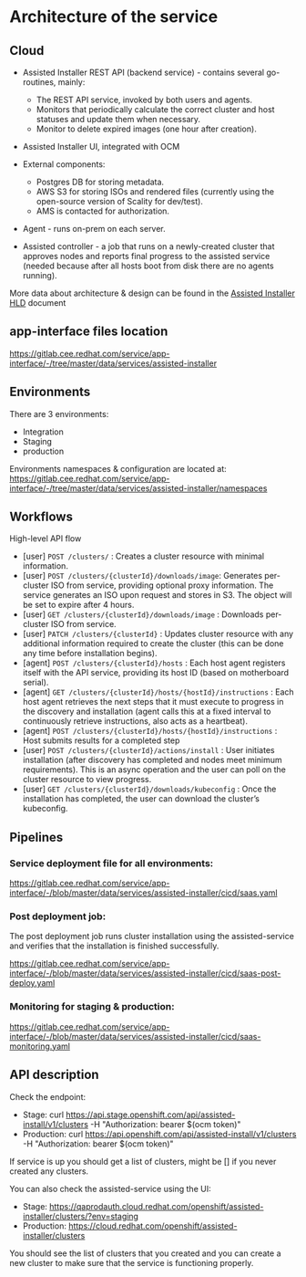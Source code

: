 # Architecture of the service

## Cloud

* Assisted Installer REST API (backend service) - contains several go-routines, mainly:
    * The REST API service, invoked by both users and agents.
    * Monitors that periodically calculate the correct cluster and host statuses and update them when necessary.
    * Monitor to delete expired images (one hour after creation).
* Assisted Installer UI, integrated with OCM
* External components:
    * Postgres DB for storing metadata.
    * AWS S3 for storing ISOs and rendered files (currently using the open-source version of Scality for dev/test).
    * AMS is contacted for authorization.

* Agent - runs on-prem on each server.
* Assisted controller - a job that runs on a newly-created cluster that approves nodes and reports final progress to the assisted service (needed because after all hosts boot from disk there are no agents running).

More data about architecture & design can be found in the [Assisted Installer HLD](https://docs.google.com/document/d/1jxNMTlotmJ0GFZ1GUEQ3hfOOVLzMT6mvY8Ufo5RdErY/edit) document


## app-interface files location

https://gitlab.cee.redhat.com/service/app-interface/-/tree/master/data/services/assisted-installer


## Environments

There are 3 environments:
* Integration
* Staging
* production

Environments namespaces & configuration are located at: 
https://gitlab.cee.redhat.com/service/app-interface/-/tree/master/data/services/assisted-installer/namespaces


## Workflows

High-level API flow

* [user] `POST /clusters/` : Creates a cluster resource with minimal information.
* [user] `POST /clusters/{clusterId}/downloads/image`: Generates per-cluster ISO from service, providing optional proxy information.
The service generates an ISO upon request and stores in S3.  The object will be set to expire after 4 hours.
* [user] `GET /clusters/{clusterId}/downloads/image` : Downloads per-cluster ISO from service.
* [user] `PATCH /clusters/{clusterId}` : Updates cluster resource with any additional information required to create the cluster (this can be done any time before installation begins).
* [agent] `POST /clusters/{clusterId}/hosts` : Each host agent registers itself with the API service, providing its host ID (based on motherboard serial).
* [agent] `GET /clusters/{clusterId}/hosts/{hostId}/instructions` : Each host agent retrieves the next steps that it must execute to progress in the discovery and installation (agent calls this at a fixed interval to continuously retrieve instructions, also acts as a heartbeat).
* [agent] `POST /clusters/{clusterId}/hosts/{hostId}/instructions` : Host submits results for a completed step
* [user] `POST /clusters/{clusterId}/actions/install` : User initiates installation (after discovery has completed and nodes meet minimum requirements).  This is an async operation and the user can poll on the cluster resource to view progress.
* [user] `GET /clusters/{clusterId}/downloads/kubeconfig` : Once the installation has completed, the user can download the cluster’s kubeconfig.


## Pipelines

### Service deployment file for all environments:

https://gitlab.cee.redhat.com/service/app-interface/-/blob/master/data/services/assisted-installer/cicd/saas.yaml

### Post deployment job:

The post deployment job runs cluster installation using the assisted-service and verifies that the installation is finished successfully.

https://gitlab.cee.redhat.com/service/app-interface/-/blob/master/data/services/assisted-installer/cicd/saas-post-deploy.yaml 

### Monitoring for staging & production:

https://gitlab.cee.redhat.com/service/app-interface/-/blob/master/data/services/assisted-installer/cicd/saas-monitoring.yaml


## API description

Check the endpoint:
* Stage: curl https://api.stage.openshift.com/api/assisted-install/v1/clusters -H "Authorization: bearer $(ocm token)"
* Production: curl https://api.openshift.com/api/assisted-install/v1/clusters -H "Authorization: bearer $(ocm token)"

If service is up you should get a list of clusters, might be [] if you never created any clusters.

You can also check the assisted-service using the UI:
* Stage: https://qaprodauth.cloud.redhat.com/openshift/assisted-installer/clusters/?env=staging 
* Production: https://cloud.redhat.com/openshift/assisted-installer/clusters 

You should see the list of clusters that you created and you can create a new cluster to make sure that the service is functioning properly.

